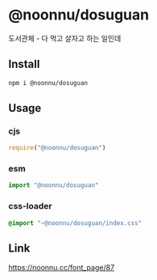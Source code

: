 # @noonnu/dosuguan
도서관체 - 다 먹고 살자고 하는 일인데

## Install
```sh
npm i @noonnu/dosuguan
```
## Usage
### cjs
```js
require("@noonnu/dosuguan")
```
### esm
```js
import "@noonnu/dosuguan"
```
### css-loader
```css
@import "~@noonnu/dosuguan/index.css"
```

## Link
https://noonnu.cc/font_page/87